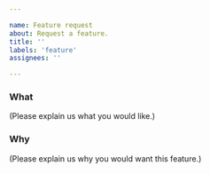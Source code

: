 ```yaml
---

name: Feature request
about: Request a feature.
title: ''
labels: 'feature'
assignees: ''

---
```


### What

(Please explain us what you would like.)

### Why

(Please explain us why you would want this feature.)
